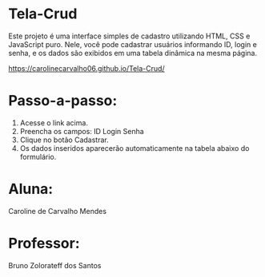 # Tela-Crud
Este projeto é uma interface simples de cadastro utilizando HTML, CSS e JavaScript puro. Nele, você pode cadastrar usuários informando ID, login e senha, e os dados são exibidos em uma tabela dinâmica na mesma página.

https://carolinecarvalho06.github.io/Tela-Crud/

# Passo-a-passo:
1. Acesse o link acima.
2. Preencha os campos:
ID
Login
Senha
3. Clique no botão Cadastrar.
4. Os dados inseridos aparecerão automaticamente na tabela abaixo do formulário.

# Aluna:
Caroline de Carvalho Mendes

# Professor:
Bruno Zolorateff dos Santos
